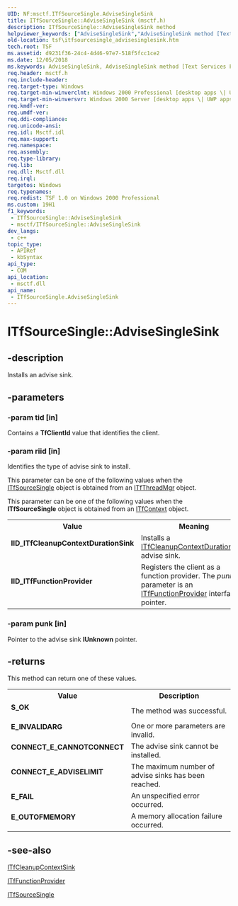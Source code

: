 ```yaml
---
UID: NF:msctf.ITfSourceSingle.AdviseSingleSink
title: ITfSourceSingle::AdviseSingleSink (msctf.h)
description: ITfSourceSingle::AdviseSingleSink method
helpviewer_keywords: ["AdviseSingleSink","AdviseSingleSink method [Text Services Framework]","AdviseSingleSink method [Text Services Framework]","ITfSourceSingle interface","IID_ITfCleanupContextDurationSink","IID_ITfFunctionProvider","ITfSourceSingle interface [Text Services Framework]","AdviseSingleSink method","ITfSourceSingle.AdviseSingleSink","ITfSourceSingle::AdviseSingleSink","_tsf_itfsourcesingle_advisesinglesink_ref","msctf/ITfSourceSingle::AdviseSingleSink","tsf.itfsourcesingle_advisesinglesink"]
old-location: tsf\itfsourcesingle_advisesinglesink.htm
tech.root: TSF
ms.assetid: d9231f36-24c4-4d46-97e7-518f5fcc1ce2
ms.date: 12/05/2018
ms.keywords: AdviseSingleSink, AdviseSingleSink method [Text Services Framework], AdviseSingleSink method [Text Services Framework],ITfSourceSingle interface, IID_ITfCleanupContextDurationSink, IID_ITfFunctionProvider, ITfSourceSingle interface [Text Services Framework],AdviseSingleSink method, ITfSourceSingle.AdviseSingleSink, ITfSourceSingle::AdviseSingleSink, _tsf_itfsourcesingle_advisesinglesink_ref, msctf/ITfSourceSingle::AdviseSingleSink, tsf.itfsourcesingle_advisesinglesink
req.header: msctf.h
req.include-header: 
req.target-type: Windows
req.target-min-winverclnt: Windows 2000 Professional [desktop apps \| UWP apps]
req.target-min-winversvr: Windows 2000 Server [desktop apps \| UWP apps]
req.kmdf-ver: 
req.umdf-ver: 
req.ddi-compliance: 
req.unicode-ansi: 
req.idl: Msctf.idl
req.max-support: 
req.namespace: 
req.assembly: 
req.type-library: 
req.lib: 
req.dll: Msctf.dll
req.irql: 
targetos: Windows
req.typenames: 
req.redist: TSF 1.0 on Windows 2000 Professional
ms.custom: 19H1
f1_keywords:
 - ITfSourceSingle::AdviseSingleSink
 - msctf/ITfSourceSingle::AdviseSingleSink
dev_langs:
 - c++
topic_type:
 - APIRef
 - kbSyntax
api_type:
 - COM
api_location:
 - msctf.dll
api_name:
 - ITfSourceSingle.AdviseSingleSink
---
```


# ITfSourceSingle::AdviseSingleSink


## -description

Installs an advise sink.

## -parameters

### -param tid [in]

Contains a <b>TfClientId</b> value that identifies the client.

### -param riid [in]

Identifies the type of advise sink to install.

This parameter can be one of the following values when the <a href="https://docs.microsoft.com/windows/desktop/api/msctf/nn-msctf-itfsourcesingle">ITfSourceSingle</a> object is obtained from an <a href="https://docs.microsoft.com/windows/desktop/api/msctf/nn-msctf-itfthreadmgr">ITfThreadMgr</a> object.

This parameter can be one of the following values when the <b>ITfSourceSingle</b> object is obtained from an <a href="https://docs.microsoft.com/windows/desktop/api/msctf/nn-msctf-itfcontext">ITfContext</a> object.

<table>
<tr>
<th>Value</th>
<th>Meaning</th>
</tr>
<tr>
<td width="40%"><a id="IID_ITfCleanupContextDurationSink"></a><a id="iid_itfcleanupcontextdurationsink"></a><a id="IID_ITFCLEANUPCONTEXTDURATIONSINK"></a><dl>
<dt><b>IID_ITfCleanupContextDurationSink</b></dt>
</dl>
</td>
<td width="60%">
Installs a <a href="https://docs.microsoft.com/windows/desktop/api/msctf/nn-msctf-itfcleanupcontextdurationsink">ITfCleanupContextDurationSink</a> advise sink.

</td>
</tr>
<tr>
<td width="40%"><a id="IID_ITfFunctionProvider"></a><a id="iid_itffunctionprovider"></a><a id="IID_ITFFUNCTIONPROVIDER"></a><dl>
<dt><b>IID_ITfFunctionProvider</b></dt>
</dl>
</td>
<td width="60%">
Registers the client as a function provider. The <i>punk</i> parameter is an <a href="https://docs.microsoft.com/windows/desktop/api/msctf/nn-msctf-itffunctionprovider">ITfFunctionProvider</a> interface pointer.

</td>
</tr>
</table>

### -param punk [in]

Pointer to the advise sink <b>IUnknown</b> pointer.

## -returns

This method can return one of these values.

<table>
<tr>
<th>Value</th>
<th>Description</th>
</tr>
<tr>
<td width="40%">
<dl>
<dt><b>S_OK</b></dt>
</dl>
</td>
<td width="60%">
The method was successful.

</td>
</tr>
<tr>
<td width="40%">
<dl>
<dt><b>E_INVALIDARG</b></dt>
</dl>
</td>
<td width="60%">
One or more parameters are invalid.

</td>
</tr>
<tr>
<td width="40%">
<dl>
<dt><b>CONNECT_E_CANNOTCONNECT</b></dt>
</dl>
</td>
<td width="60%">
The advise sink cannot be installed.

</td>
</tr>
<tr>
<td width="40%">
<dl>
<dt><b>CONNECT_E_ADVISELIMIT</b></dt>
</dl>
</td>
<td width="60%">
The maximum number of advise sinks has been reached.

</td>
</tr>
<tr>
<td width="40%">
<dl>
<dt><b>E_FAIL</b></dt>
</dl>
</td>
<td width="60%">
An unspecified error occurred.

</td>
</tr>
<tr>
<td width="40%">
<dl>
<dt><b>E_OUTOFMEMORY</b></dt>
</dl>
</td>
<td width="60%">
A memory allocation failure occurred.

</td>
</tr>
</table>

## -see-also

<a href="https://docs.microsoft.com/windows/desktop/api/msctf/nn-msctf-itfcleanupcontextsink">ITfCleanupContextSink
      </a>



<a href="https://docs.microsoft.com/windows/desktop/api/msctf/nn-msctf-itffunctionprovider">ITfFunctionProvider
      </a>



<a href="https://docs.microsoft.com/windows/desktop/api/msctf/nn-msctf-itfsourcesingle">ITfSourceSingle</a>


